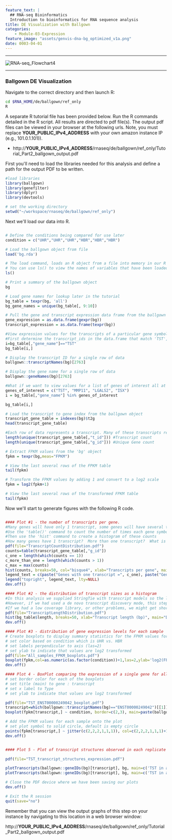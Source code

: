 ```yaml
---
feature_text: |
  ## RNA-seq Bioinformatics
  Introduction to bioinformatics for RNA sequence analysis
title: DE Visualization with Ballgown
categories:
    - Module-03-Expression
feature_image: "assets/genvis-dna-bg_optimized_v1a.png"
date: 0003-04-01
---
```


***

![RNA-seq_Flowchart4](/assets/module_3/RNA-seq_Flowchart4.png)

***

### Ballgown DE Visualization

Navigate to the correct directory and then launch R:

```bash
cd $RNA_HOME/de/ballgown/ref_only
R
```

A separate R tutorial file has been provided below. Run the R commands detailed in the R script. All results are directed to pdf file(s). The output pdf files can be viewed in your browser at the following urls. Note, you must replace **YOUR_PUBLIC_IPv4_ADDRESS** with your own amazon instance IP (e.g., 101.0.1.101)).

* http://**YOUR_PUBLIC_IPv4_ADDRESS**/rnaseq/de/ballgown/ref_only/Tutorial_Part2_ballgown_output.pdf

First you'll need to load the libraries needed for this analysis and define a path for the output PDF to be written.

```R
#load libraries
library(ballgown)
library(genefilter)
library(dplyr)
library(devtools)

# set the working directory
setwd("~/workspace/rnaseq/de/ballgown/ref_only")

```

Next we'll load our data into R.

```R

# Define the conditions being compared for use later
condition = c("UHR","UHR","UHR","HBR","HBR","HBR")

# Load the ballgown object from file
load('bg.rda')

# The load command, loads an R object from a file into memory in our R session.
# You can use ls() to view the names of variables that have been loaded
ls()

# Print a summary of the ballgown object
bg

# Load gene names for lookup later in the tutorial
bg_table = texpr(bg, 'all')
bg_gene_names = unique(bg_table[, 9:10])

# Pull the gene and transcript expression data frame from the ballgown object
gene_expression = as.data.frame(gexpr(bg))
transcript_expression = as.data.frame(texpr(bg))

#View expression values for the transcripts of a particular gene symbol of chromosome 22.  e.g. 'TST'
#First determine the transcript_ids in the data.frame that match 'TST', aka. ENSG00000128311, then display only those rows of the data.frame
i=bg_table[,"gene_name"]=="TST"
bg_table[i,]

# Display the transcript ID for a single row of data
ballgown::transcriptNames(bg)[2763]

# Display the gene name for a single row of data
ballgown::geneNames(bg)[2763]

#What if we want to view values for a list of genes of interest all at once?
genes_of_interest = c("TST", "MMP11", "LGALS2", "ISX")
i = bg_table[,"gene_name"] %in% genes_of_interest

bg_table[i,]

# Load the transcript to gene index from the ballgown object
transcript_gene_table = indexes(bg)$t2g
head(transcript_gene_table)

#Each row of data represents a transcript. Many of these transcripts represent the same gene. Determine the numbers of transcripts and unique genes
length(unique(transcript_gene_table[,"t_id"])) #Transcript count
length(unique(transcript_gene_table[,"g_id"])) #Unique Gene count

# Extract FPKM values from the 'bg' object
fpkm = texpr(bg,meas="FPKM")

# View the last several rows of the FPKM table
tail(fpkm)

# Transform the FPKM values by adding 1 and convert to a log2 scale
fpkm = log2(fpkm+1)

# View the last several rows of the transformed FPKM table
tail(fpkm)

```

Now we'll start to generate figures with the following R code.

```R

#### Plot #1 - the number of transcripts per gene.
#Many genes will have only 1 transcript, some genes will have several transcripts
#Use the 'table()' command to count the number of times each gene symbol occurs (i.e. the # of transcripts that have each gene symbol)
#Then use the 'hist' command to create a histogram of these counts
#How many genes have 1 transcript?  More than one transcript?  What is the maximum number of transcripts for a single gene?
pdf(file="TranscriptCountDistribution.pdf")
counts=table(transcript_gene_table[,"g_id"])
c_one = length(which(counts == 1))
c_more_than_one = length(which(counts > 1))
c_max = max(counts)
hist(counts, breaks=50, col="bisque4", xlab="Transcripts per gene", main="Distribution of transcript count per gene")
legend_text = c(paste("Genes with one transcript =", c_one), paste("Genes with more than one transcript =", c_more_than_one), paste("Max transcripts for single gene = ", c_max))
legend("topright", legend_text, lty=NULL)
dev.off()

#### Plot #2 - the distribution of transcript sizes as a histogram
#In this analysis we supplied StringTie with transcript models so the lengths will be those of known transcripts
#However, if we had used a de novo transcript discovery mode, this step would give us some idea of how well transcripts were being assembled
#If we had a low coverage library, or other problems, we might get short 'transcripts' that are actually only pieces of real transcripts
pdf(file="TranscriptLengthDistribution.pdf")
hist(bg_table$length, breaks=50, xlab="Transcript length (bp)", main="Distribution of transcript lengths", col="steelblue")
dev.off()

#### Plot #3 - distribution of gene expression levels for each sample
# Create boxplots to display summary statistics for the FPKM values for each sample
# set color based on condition which is UHR vs. HBR
# set labels perpendicular to axis (las=2)
# set ylab to indicate that values are log2 transformed
pdf(file="All_samples_FPKM_boxplots.pdf")
boxplot(fpkm,col=as.numeric(as.factor(condition))+1,las=2,ylab='log2(FPKM+1)')
dev.off()

#### Plot 4 - BoxPlot comparing the expression of a single gene for all replicates of both conditions
# set border color for each of the boxplots
# set title (main) to gene : transcript
# set x label to Type
# set ylab to indicate that values are log2 transformed

pdf(file="TST_ENST00000249042_boxplot.pdf")
transcript=which(ballgown::transcriptNames(bg)=="ENST00000249042")[[1]]
boxplot(fpkm[transcript,] ~ condition, border=c(2,3), main=paste(ballgown::geneNames(bg)[transcript],': ', ballgown::transcriptNames(bg)[transcript]),pch=19, xlab="Type", ylab='log2(FPKM+1)')

# Add the FPKM values for each sample onto the plot
# set plot symbol to solid circle, default is empty circle
points(fpkm[transcript,] ~ jitter(c(2,2,2,1,1,1)), col=c(2,2,2,1,1,1)+1, pch=16)
dev.off()


#### Plot 5 - Plot of transcript structures observed in each replicate and color transcripts by expression level

pdf(file="TST_transcript_structures_expression.pdf")

plotTranscripts(ballgown::geneIDs(bg)[transcript], bg, main=c('TST in all HBR samples'), sample=c('HBR_Rep1', 'HBR_Rep2', 'HBR_Rep3'), labelTranscripts=TRUE)
plotTranscripts(ballgown::geneIDs(bg)[transcript], bg, main=c('TST in all UHR samples'), sample=c('UHR_Rep1', 'UHR_Rep2', 'UHR_Rep3'), labelTranscripts=TRUE)

# Close the PDF device where we have been saving our plots
dev.off()

# Exit the R session
quit(save="no")
```

Remember that you can view the output graphs of this step on your instance by navigating to this location in a web browser window:

http://**YOUR_PUBLIC_IPv4_ADDRESS**/rnaseq/de/ballgown/ref_only/Tutorial_Part2_ballgown_output.pdf

